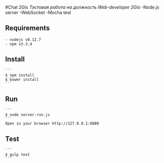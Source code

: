 #Chat 2Gis
*Тэстовая работа на должность Web-developer 2Gis*
-Node.js server
-WebSocket
-Mocha test

## Requirements
	- nodejs v0.12.7
	- npm v3.3.4
	
## Install
	```
    $ npm install
    $ bower install
    ```

## Run
	```
    $ node server-run.js
    ```
	Open in your browser http://127.0.0.1:8080
## Test
	```
    $ gulp test
    ```
